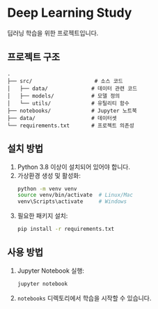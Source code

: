 # Deep Learning Study

딥러닝 학습을 위한 프로젝트입니다.

## 프로젝트 구조

```
.
├── src/                    # 소스 코드
│   ├── data/              # 데이터 관련 코드
│   ├── models/            # 모델 정의
│   └── utils/             # 유틸리티 함수
├── notebooks/             # Jupyter 노트북
├── data/                  # 데이터셋
└── requirements.txt       # 프로젝트 의존성
```

## 설치 방법

1. Python 3.8 이상이 설치되어 있어야 합니다.
2. 가상환경 생성 및 활성화:
   ```bash
   python -m venv venv
   source venv/bin/activate  # Linux/Mac
   venv\Scripts\activate     # Windows
   ```
3. 필요한 패키지 설치:
   ```bash
   pip install -r requirements.txt
   ```

## 사용 방법

1. Jupyter Notebook 실행:
   ```bash
   jupyter notebook
   ```
2. `notebooks` 디렉토리에서 학습을 시작할 수 있습니다. 